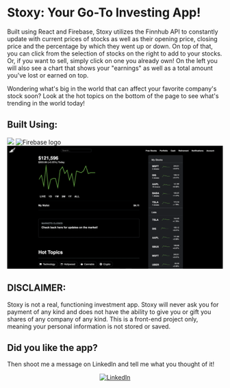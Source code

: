 # Stoxy: Your Go-To Investing App!

Built using React and Firebase, Stoxy utilizes the Finnhub API to constantly update with current prices of stocks as well as their opening price, closing price and the percentage by which they went up or down. On top of that, you can click from the selection of stocks on the right to add to your stocks. Or, if you want to sell, simply click on one you already own! On the left you will also see a chart that shows your "earnings" as well as a total amount you've lost or earned on top. 

Wondering what's big in the world that can affect your favorite company's stock soon? Look at the hot topics on the bottom of the page to see what's trending in the world today! 

## Built Using:

<div align='left'>
<img  src="https://img.shields.io/badge/-React-black?style=flat-square&logo=react">  
<img src="https://img.shields.io/badge/Firebase-282C34?logo=firebase&logoColor=FFCA28" alt="Firebase logo" title="Firebase" height="25" />
&nbsp;
</div>

<img src="public/stoxy.png">

## DISCLAIMER:

Stoxy is not a real, functioning investment app. Stoxy will never ask you for payment of any kind and does not have the ability to give you or gift you shares of any company of any kind. This is a front-end project only, meaning your personal information is not stored or saved. 

## Did you like the app?

Then shoot me a message on LinkedIn and tell me what you thought of it!

<div id="badges" align="center">
  <a href="https://www.linkedin.com/in/jorielcaba2002/">
    <img src="https://img.shields.io/badge/LinkedIn-blue?style=for-the-badge&logo=linkedin&logoColor=white" alt="LinkedIn"/>
  </a>


